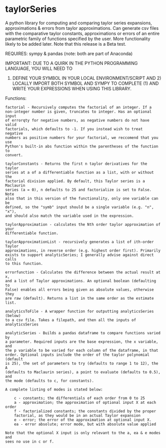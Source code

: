 # taylorSeries
A python library for computing and comparing taylor series expansions, approximations &amp; errors from taylor approximations. Can generate csv files with the comparative taylor constants, approximations or errors of an entire parametric family of functions specified by the user. More functionality likely to be added later. Note that this release is a Beta test.

REQUIRES: sympy & pandas (note: both are part of Anaconda)

IMPORTANT: DUE TO A QUIRK IN THE PYTHON PROGRAMMING LANGUAGE, YOU WILL NEED TO 
1) DEFINE YOUR SYMBOL IN YOUR LOCAL ENVIRONMENT/SCRIPT AND 2) LOCALLY IMPORT
BOTH SYMBOL AND SYMPY TO COMPLETE (1) AND WRITE YOUR EXPRESSIONS WHEN USING 
THIS LIBRARY.

Functions:
    
    factorial - Recursively computes the factorial of an integer. If a 
    non-integer number is given, truncates to integer. Has an optional input 
    of errorqty for negative numbers, as negative numbers do not have valid 
    factorials, which defaults to -1. If you instead wish to treat negative 
    numbers as positive numbers for your factorial, we reccomend that you use 
    Python's built-in abs function within the parentheses of the function to 
    convert.
    
    taylorConstants - Returns the first n taylor derivatives for the taylor
    series at a of a differentiable function as a list, with or without the
    factorial division applied. By default, this Taylor series is a Maclaurin
    series (a = 0), n defaults to 25 and factorialize is set to False.  Note 
    also that in this version of the functionality, only one variable can be
    defined, so the "symb" input should be a single variable (e.g. "n", "x"),
    and should also match the variable used in the expression.
    
    taylorApproximation - calculates the Nth order taylor approximation of your
    differentiable function.
    
    taylorApproximationList - recursively generates a list of ith-order Taylor
    approximations, in reverse order (e.g. highest order first). Primarily
    exists to support analyticSeries; I generally advise against direct calls
    to this function.
    
    errorfunction - Calculates the difference between the actual result at x,
    and a list of Taylor approximations. An optional boolean (defaulting to 
    False) enables all errors being given as absolute values, otherwise they
    are raw (default). Returns a list in the same order as the estimate list.
    
    analyticsToFile - A wrapper function for outputting analyticsSeries (below)
    to a csv file. Takes a filepath, and then all the inputs of analyticsSeries
    
    analyticSeries - Builds a pandas dataframe to compare functions varied by
    a parameter. Required inputs are the base expression, the x variable, and 
    the p variable to be varied for each column of the dataframe, in that
    order. Optional inputs include the order of the taylor polynomial (default
    is 25), the set of parameters to try (defaults to range 1 to 12), the A
    (defaults to Maclaurin series), a point to evaluate (defaults to 0.5), and 
    the mode (defaults to c, for constants). 
    
    A complete listing of modes is stated below:
        
        c - constants; the differentials of each order from 0 to 25
        a - approximation; the approximation of optional input X at each order
        f - factorialized constants; the constants divided by the proper
        factorial, as they would be in an actual Taylor expansion
        e - error; the error of the approximation at optional input X.
        ea - error absolute; error mode, but with absolute value applied
    
    Note that the optional X input is only relevant to the a, ea & e modes and 
    sees no use in c or f.
